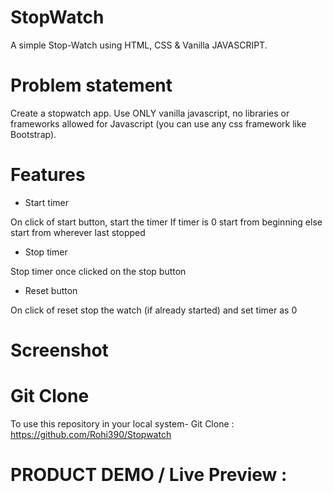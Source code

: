 
# StopWatch
A simple Stop-Watch using HTML, CSS &amp; Vanilla JAVASCRIPT.

# Problem statement
Create a stopwatch app. Use ONLY vanilla javascript, no libraries or frameworks allowed for Javascript (you can use any css framework like Bootstrap).

# Features
- Start timer

On click of start button, start the timer
If timer is 0 start from beginning else start from wherever last stopped

- Stop timer

Stop timer once clicked on the stop button

- Reset button

On click of reset stop the watch (if already started) and set timer as 0

# Screenshot


# Git Clone
To use this repository in your local system-
Git Clone : https://github.com/Rohi390/Stopwatch

# PRODUCT DEMO / Live Preview : 



